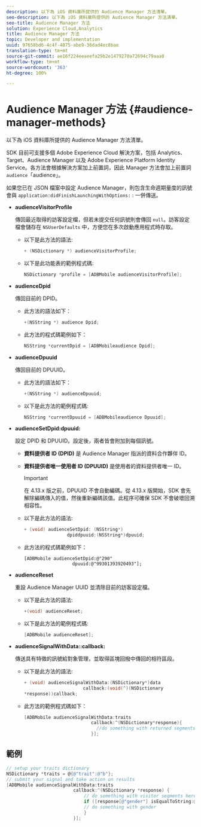 ```yaml
---
description: 以下為 iOS 資料庫所提供的 Audience Manager 方法清單。
seo-description: 以下為 iOS 資料庫所提供的 Audience Manager 方法清單。
seo-title: Audience Manager 方法
solution: Experience Cloud,Analytics
title: Audience Manager 方法
topic: Developer and implementation
uuid: 97658bd6-4c4f-4875-abe9-36dad4ec8bae
translation-type: tm+mt
source-git-commit: ae16f224eeaeefa29b2e1479270a72694c79aaa0
workflow-type: tm+mt
source-wordcount: '363'
ht-degree: 100%

---
```



# Audience Manager 方法 {#audience-manager-methods}

以下為 iOS 資料庫所提供的 Audience Manager 方法清單。

SDK 目前可支援多個 Adobe Experience Cloud 解決方案，包括 Analytics、Target、Audience Manager 以及 Adobe Experience Platform Identity Service。各方法會根據解決方案加上前置詞，因此 Manager 方法會加上前置詞`audience`「audience」。

如果您已在 JSON 檔案中設定 Audience Manager，則包含生命週期量度的訊號會與 `application:didFinishLaunchingWithOptions:` : 一併傳送。

* **audienceVisitorProfile**

   傳回最近取得的訪客設定檔，但若未提交任何訊號則會傳回 `null`。訪客設定檔會儲存在 `NSUserDefaults` 中，方便您在多次啟動應用程式時存取。

   * 以下是此方法的語法:

      ```objective-c
      + (NSDictionary *) audienceVisitorProfile;
      ```

   * 以下是此功能表的範例程式碼:

      ```objective-c
      NSDictionary *profile = [ADBMobile audienceVisitorProfile]; 
      ```

* **audienceDpid**

   傳回目前的 DPID。

   * 此方法的語法如下：

      ```objective-c
      +(NSString *) audience Dpid;
      ```

   * 此方法的程式碼範例如下：

      ```objective-c
      NSString *currentDpid = [ADBMobileaudience Dpid]; 
      ```

* **audienceDpuuid**

   傳回目前的 DPUUID。

   * 此方法的語法如下：

      ```objective-c
      +(NSString *) audienceDpuuid;
      ```

   * 以下是此方法的範例程式碼:

      ```objective-c
      NSString *currentDpuuid = [ADBMobileaudience Dpuuid]; 
      ```

* **audienceSetDpid:&#x200B;dpuuid:**

   設定 DPID 和 DPUUID。設定後，兩者皆會附加到每個訊號。

   * **資料提供者 ID (DPID)** 是 Audience Manager 指派的資料合作夥伴 ID。
   * **資料提供者唯一使用者 ID (DPUUID)** 是使用者的資料提供者唯一 ID。

      >[!IMPORTANT]
      >
      >在 4.13.x 版之前，DPUUID 不會自動編碼。從 4.13.x 版開始，SDK 會先解除編碼傳入的值，然後重新編碼該值。此程序可確保 SDK 不會破壞回溯相容性。

   * 以下是此方法的語法:

      ```objective-c
      + (void) audienceSetDpid: (NSString*)   
                      dpiddpuuid:(NSString*)dpuuid;
      ```

   * 此方法的程式碼範例如下：

      ```objective-
      [ADBMobile audienceSetDpid:@"290"
                        dpuuid:@"99301393920493"];
      ```

* **audienceReset**

   重設 Audience Manager UUID 並清除目前的訪客設定檔。

   * 以下是此方法的語法:

      ```objective-c
      +(void) audienceReset;
      ```

   * 以下是此方法的範例程式碼:

      ```objective-c
      [ADBMobile audienceReset]; 
      ```

* **audienceSignalWithData::&#x200B;callback:**

   傳送具有特徵的訊號給對象管理，並取得區塊回撥中傳回的相符區段。

   * 以下是此方法的語法:

      ```objective-c
      + (void) audienceSignalWithData:(NSDictionary*)data
                            callback:(void(^)(NSDictionary
      *response))callback; 
      ```

   * 此方法的範例程式碼如下：

      ```objective-c
      [ADBMobile audienceSignalWithData:traits
                               callback:^(NSDictionary*response){
                                 //do something with returned segments
                               }];
      ```

## 範例

```objective-c
// setup your traits dictionary 
NSDictionary *traits = @{@"trait":@"b"}; 
// submit your signal and take action on results 
[ADBMobile audienceSignalWithData:traits  
                         callback:^(NSDictionary *response) { 
                             // do something with visitor segments here 
                             if ([response[@"gender"] isEqualToString:@"male"]) { 
                             // do something with gender  
                             } 
                         }];
```
